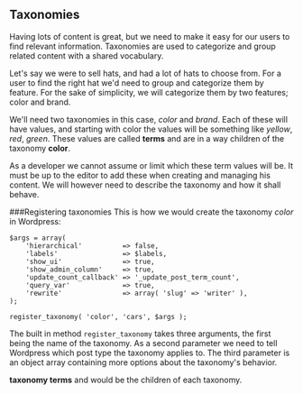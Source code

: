 ## Taxonomies

Having lots of content is great, but we need to make it easy for our users to find relevant information. Taxonomies are used to categorize and group related content with a shared vocabulary.

Let's say we were to sell hats, and had a lot of hats to choose from. For a user to find the right hat we'd need to group and categorize them by feature. For the sake of simplicity, we will categorize them by two features; color and brand.

We'll need two taxonomies in this case, *color* and *brand*. Each of these will have values, and starting with color the values will be something like *yellow*, *red*, *green*. These values are called **terms** and are in a way children of the taxonomy **color**.

As a developer we cannot assume or limit which these term values will be. It must be up to the  editor to add these when creating and managing his content. We will however need to describe the taxonomy and how it shall behave.

###Registering taxonomies
This is how we would create the taxonomy *color* in Wordpress:

	$args = array(
		'hierarchical'          => false,
		'labels'                => $labels,
		'show_ui'               => true,
		'show_admin_column'     => true,
		'update_count_callback' => '_update_post_term_count',
		'query_var'             => true,
		'rewrite'               => array( 'slug' => 'writer' ),
	);

	register_taxonomy( 'color', 'cars', $args );

The built in method `register_taxonomy` takes three arguments, the first being the name of the taxonomy. As a second parameter we need to tell Wordpress which post type the taxonomy applies to. The third parameter is an object array containing more options about the taxonomy's behavior.






**taxonomy terms** and would be the children of each taxonomy.